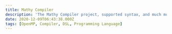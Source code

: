 ```yaml
---
title: Mathy Compiler
description: 'The Mathy Compiler project, supported syntax, and much more!'
date: 2020-12-09T06:43:38.000Z
tags: [OpenMP, Compiler, DSL, Programming Language]
---
```


